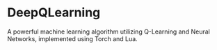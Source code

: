 DeepQLearning
=============

A powerful machine learning algorithm utilizing Q-Learning and Neural Networks, implemented using Torch and Lua.

